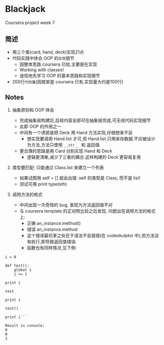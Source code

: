 # Blackjack

Coursera project week 7

## 简述

- 用三个类(card, hand, deck)实现21点
- 代码实践中体会 OOP 的`实现`细节
  - 因整体思路 coursera 已给,主要是在实现
  - Working with classes!
  - 迷信地先学习 OOP 的基本思路和实现细节
- 200行`代码量`(因框架是 coursera 已有,实现量大约是100行)


## Notes

1. 抽象原则和 OOP 体会
   - 完成抽象层构建后,后续内容全部可在抽象层完成,可无视代码实现细节
   - 此即 OOP 的作用之一
   - 中间有一个诱惑是把 Deck 用 Hand 方法实现,仔细想来不妥
     - 想实现要调用 Hand.list 才可,但 Hand.list 只用来存数据,不应被设计为方法,方法只使用 `__str__ `和 返回值
    - 更合理的思路是用 Card 分别实现 Hand 和 Deck
      - 逻辑更清晰,减少了三者的耦合.这样构建的 Deck 更容易复用
      
2. 类型要匹配: 只能通过 Class.list 来建立一个列表
   - 如果试图用 self = [] 就会出错: self 的类型是 Class, 而不是 list!
   - 测试可用 print type(sth)

3. 调用方法的格式
   - 中间出现一次奇怪的 bug, 表现为方法返回值不对  
   - 与 coursera template 的正对照比较之后发现, 问题出在调用方法的格式上:
     - 正确 an_instance.method()
     - 错误 an_instance.method
     - 这个错误最坑爹之处在于语法不会报错(在 codeskulptor 中),但方法没有执行,即导致返回值错误.
     - 函数也有同样情况,见下例:
     
```
i = 0

def test():
    global i
    i += 1
    
print i 

test

print i

test()

print i```

Result in console:
0
0
1